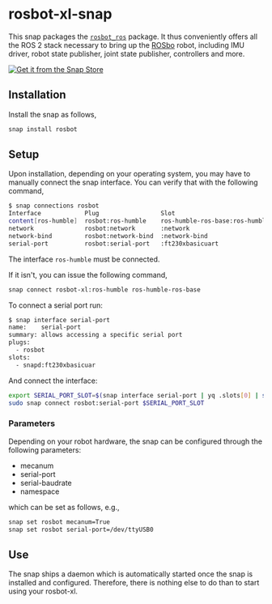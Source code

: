 # rosbot-xl-snap

This snap packages the [`rosbot_ros`](https://github.com/husarion/rosbot_ros) package.
It thus conveniently offers all the ROS 2 stack necessary to bring up the [ROSbo](https://husarion.com/manuals/rosbot/) robot,
including IMU driver, robot state publisher, joint state publisher, controllers and more.

[![Get it from the Snap Store](https://snapcraft.io/static/images/badges/en/snap-store-black.svg)](https://snapcraft.io/rosbot)

## Installation

Install the snap as follows,

```bash
snap install rosbot
```

## Setup

Upon installation, depending on your operating system,
you may have to manually connect the snap interface.
You can verify that with the following command,

```bash
$ snap connections rosbot
Interface            Plug                 Slot                            Notes
content[ros-humble]  rosbot:ros-humble    ros-humble-ros-base:ros-humble  manual
network              rosbot:network       :network                        -
network-bind         rosbot:network-bind  :network-bind                   -
serial-port          rosbot:serial-port   :ft230xbasicuart                manual                -
```

The interface `ros-humble` must be connected.

If it isn't, you can issue the following command,

```bash
snap connect rosbot-xl:ros-humble ros-humble-ros-base
```

To connect a serial port run:

```bash
$ snap interface serial-port
name:    serial-port
summary: allows accessing a specific serial port
plugs:
  - rosbot
slots:
  - snapd:ft230xbasicuar
```

And connect the interface:

```bash
export SERIAL_PORT_SLOT=$(snap interface serial-port | yq .slots[0] | sed 's/^\([^ ]*\) .*/\1/')
sudo snap connect rosbot:serial-port $SERIAL_PORT_SLOT
```

### Parameters

Depending on your robot hardware,
the snap can be configured through the following parameters:

- mecanum
- serial-port
- serial-baudrate
- namespace

which can be set as follows, e.g.,

```bash
snap set rosbot mecanum=True
snap set rosbot serial-port=/dev/ttyUSB0
```

## Use

The snap ships a daemon which is automatically started once the snap is installed and configured.
Therefore, there is nothing else to do than to start using your rosbot-xl.

<!-- > **Note**
> This snap is part of an integrated snaps deployment.
> 
> Other recommended snaps to be installed are,
> 
> - [micro-xrce-dds-agent](LINK)
> - [sllidar-ros2](https://snapcraft.io/sllidar-ros2)
> - [rosbot-xl-teleop](https://snapcraft.io/rosbot-xl-teleop)
> - [rosbot-xl-nav](https://snapcraft.io/rosbot-xl-nav) -->
